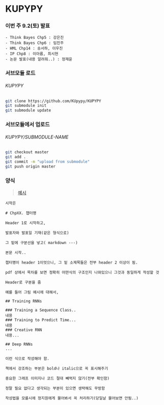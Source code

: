 # KUPYPY

### 이번 주 9.2(토) 발표
```
- Think Bayes Chp5 : 강은진
- Think Bayes Chp6 : 임진주
- HML Chp14 : 송서하, 이우진
- IP Chp8 : 이아름, 최시현
- 논문 발표(내용 알려줘..) : 정재윤
```

### 서브모듈 로드
###### KUPYPY
```bash
git clone https://github.com/KUpypy/KUPYPY
git submodule init
git submodule update
```

### 서브모듈에서 업로드
###### KUPYPY/SUBMODULE-NAME
```bash
git checkout master
git add .
git commit -m "upload from submodule"
git push origin master
```

### 양식
> [예시](http://nbviewer.jupyter.org/github/kupypy/past/blob/master/HML/Chp11/%28HML%29Chp11_Training%20Deep%20Neural%20Nets.ipynb)

```
시작은

# ChpXX. 챕터명

Header 1로 시작하고,

발표자와 발표일 기재(같은 형식으로)

그 밑에 구분선을 넣고( markdown ---)

본문 시작..

챕터명이 header 1이엇으니, 그 밑 소제목들은 전부 header 2 이상이 됨.

pdf 상에서 목차를 보면 정확히 어떤식의 구조인지 나와있으니 그것과 동일하게 작성할 것

Header로 구분을 줌

예를 들어 그림 예시에 대해서,

## Training RNNs

### Training a Sequence Class..
내용
### Training to Predict Time...
내용
### Creative RNN
내용...

## Deep RNNs
...

이런 식으로 작성해야 함.

책에서 강조하는 부분은 bold나 italic으로 꼭 표시해주기

중요한 그래프 이미지나 코드 절대 빼먹지 않기(전부 확인함)

정말 필요 없다고 생각되는 부분이 있으면 생략해도 무방함

작성법을 모를시에 정지원에게 물어봐서 꼭 처리하기(당일날 물어보면 안됨..)
```
